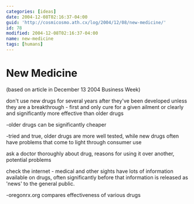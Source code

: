 ```yaml
---
categories: [ideas]
date: 2004-12-08T02:16:37-04:00
guid: 'http://cosmicosmo.ath.cx/log/2004/12/08/new-medicine/'
id: 78
modified: 2004-12-08T02:16:37-04:00
name: new-medicine
tags: [humans]
---
```


New Medicine
============

(based on article in December 13 2004 Business Week)

don't use new drugs for several years after they've been developed unless they are a breakthrough - first and only cure for a given ailment or clearly and significantly more effective than older drugs

-older drugs can be significantly cheaper

-tried and true, older drugs are more well tested, while new drugs often have problems that come to light through consumer use

ask a doctor thoroughly about drug, reasons for using it over another, potential problems

check the internet - medical and other sights have lots of information available on drugs, often significantly before that information is released as 'news' to the general public.

-oregonrx.org compares effectiveness of various drugs
